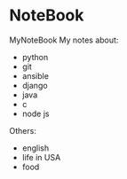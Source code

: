 # NoteBook
MyNoteBook
My notes about:
- python
- git
- ansible
- django
- java
- c
- node js

Others:
- english
- life in USA
- food
